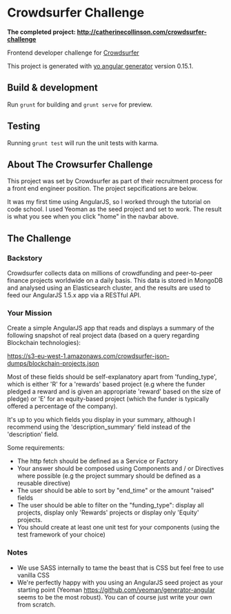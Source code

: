 # Crowdsurfer Challenge

**The completed project: http://catherinecollinson.com/crowdsurfer-challenge**

Frontend developer challenge for [Crowdsurfer](https://slack-files.com/T02B9F087-F1AGY93C0-13f5a6e725)

This project is generated with [yo angular generator](https://github.com/yeoman/generator-angular)
version 0.15.1.

## Build & development

Run `grunt` for building and `grunt serve` for preview.

## Testing

Running `grunt test` will run the unit tests with karma.


## About The Crowsurfer Challenge

This project was set by Crowdsurfer as part of their recruitment process for a front end engineer position. The project sepcifications are below.

It was my first time using AngularJS, so I worked through the tutorial on code school. I used Yeoman as the seed project and set to work. The result is what you see when you click "home" in the navbar above.


## The Challenge

### Backstory

Crowdsurfer collects data on millions of crowdfunding and peer-to-peer finance projects worldwide on a daily basis. This data is stored in MongoDB and analysed using an Elasticsearch cluster, and the results are used to feed our AngularJS 1.5.x app via a RESTful API.

### Your Mission

Create a simple AngularJS app that reads and displays a summary of the following snapshot of real project data (based on a query regarding Blockchain technologies):

https://s3-eu-west-1.amazonaws.com/crowdsurfer-json-dumps/blockchain-projects.json

Most of these fields should be self-explanatory apart from 'funding_type', which is either 'R' for a 'rewards' based project (e.g where the funder pledged a reward and is given an appropriate 'reward' based on the size of pledge) or 'E' for an equity-based project (which the funder is typically offered a percentage of the company).

It's up to you which fields you display in your summary, although I recommend using the 'description_summary' field instead of the 'description' field.

Some requirements:

- The http fetch should be defined as a Service or Factory
- Your answer should be composed using Components and / or Directives where possible (e.g the project summary should be defined as a reusable directive)
- The user should be able to sort by "end_time" or the amount "raised" fields
- The user should be able to filter on the "funding_type": display all projects, display only 'Rewards' projects or display only 'Equity' projects.
- You should create at least one unit test for your components (using the test framework of your choice)

### Notes
* We use SASS internally to tame the beast that is CSS but feel free to use vanilla CSS
* We're perfectly happy with you using an AngularJS seed project as your starting point (Yeoman https://github.com/yeoman/generator-angular seems to be the most robust). You can of course just write your own from scratch.
